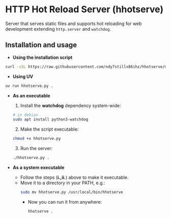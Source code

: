 # HTTP Hot Reload Server (**hhotserve**)

Server that serves static files and supports hot reloading for web development extending `http.server` and `watchdog`.

## Installation and usage
- **Using the installation script**
```bash
curl -sSL https://raw.githubusercontent.com/ndy7stillx86ihz/hhotserve/main/install.sh | bash
```

- **Using UV**

```bash
uv run hhotserve.py .
```
- **As an executable**
    1. Install the **watchdog** dependency system-wide:
    ```bash
    # in debian
    sudo apt install python3-watchdog
    ```
    2. Make the script executable:
    ```bash
    chmod +x hhotserve.py
    ```
    3. Run the server:
    ```bash
    ./hhotserve.py .
    ```
  
- **As a system executable**
  - Follow the steps (**i.,ii.**) above to make it executable.
  - Move it to a directory in your PATH, e.g.:
    ```bash
    sudo mv hhotserve.py /usr/local/bin/hhotserve
    ```
    - Now you can run it from anywhere:
        ```bash
        hhotserve .
        ```